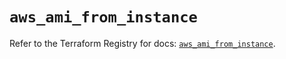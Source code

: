 # `aws_ami_from_instance`

Refer to the Terraform Registry for docs: [`aws_ami_from_instance`](https://registry.terraform.io/providers/hashicorp/aws/5.31.0/docs/resources/ami_from_instance).

